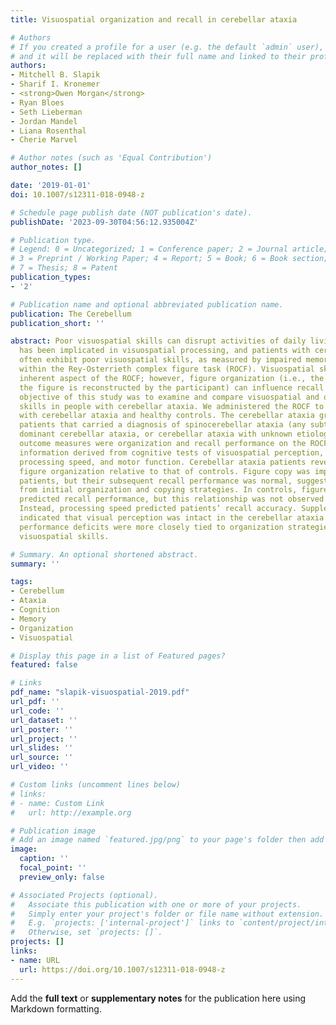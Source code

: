 ```yaml
---
title: Visuospatial organization and recall in cerebellar ataxia

# Authors
# If you created a profile for a user (e.g. the default `admin` user), write the username (folder name) here
# and it will be replaced with their full name and linked to their profile.
authors:
- Mitchell B. Slapik
- Sharif I. Kronemer
- <strong>Owen Morgan</strong>
- Ryan Bloes
- Seth Lieberman
- Jordan Mandel
- Liana Rosenthal
- Cherie Marvel

# Author notes (such as 'Equal Contribution')
author_notes: []

date: '2019-01-01'
doi: 10.1007/s12311-018-0948-z

# Schedule page publish date (NOT publication's date).
publishDate: '2023-09-30T04:56:12.935004Z'

# Publication type.
# Legend: 0 = Uncategorized; 1 = Conference paper; 2 = Journal article;
# 3 = Preprint / Working Paper; 4 = Report; 5 = Book; 6 = Book section;
# 7 = Thesis; 8 = Patent
publication_types:
- '2'

# Publication name and optional abbreviated publication name.
publication: The Cerebellum
publication_short: ''

abstract: Poor visuospatial skills can disrupt activities of daily living. The cerebellum
  has been implicated in visuospatial processing, and patients with cerebellar injury
  often exhibit poor visuospatial skills, as measured by impaired memory for the figure
  within the Rey-Osterrieth complex figure task (ROCF). Visuospatial skills are an
  inherent aspect of the ROCF; however, figure organization (i.e., the order in which
  the figure is reconstructed by the participant) can influence recall ability. The
  objective of this study was to examine and compare visuospatial and organization
  skills in people with cerebellar ataxia. We administered the ROCF to patients diagnosed
  with cerebellar ataxia and healthy controls. The cerebellar ataxia group included
  patients that carried a diagnosis of spinocerebellar ataxia (any subtype), autosomal
  dominant cerebellar ataxia, or cerebellar ataxia with unknown etiology. Primary
  outcome measures were organization and recall performance on the ROCF, with supplemental
  information derived from cognitive tests of visuospatial perception, working memory,
  processing speed, and motor function. Cerebellar ataxia patients revealed impaired
  figure organization relative to that of controls. Figure copy was impaired in the
  patients, but their subsequent recall performance was normal, suggesting compensation
  from initial organization and copying strategies. In controls, figure organization
  predicted recall performance, but this relationship was not observed in the patients.
  Instead, processing speed predicted patients’ recall accuracy. Supplemental tasks
  indicated that visual perception was intact in the cerebellar ataxia group and that
  performance deficits were more closely tied to organization strategies than with
  visuospatial skills.

# Summary. An optional shortened abstract.
summary: ''

tags:
- Cerebellum
- Ataxia
- Cognition
- Memory
- Organization
- Visuospatial

# Display this page in a list of Featured pages?
featured: false

# Links
pdf_name: "slapik-visuospatial-2019.pdf"
url_pdf: ''
url_code: ''
url_dataset: ''
url_poster: ''
url_project: ''
url_slides: ''
url_source: ''
url_video: ''

# Custom links (uncomment lines below)
# links:
# - name: Custom Link
#   url: http://example.org

# Publication image
# Add an image named `featured.jpg/png` to your page's folder then add a caption below.
image:
  caption: ''
  focal_point: ''
  preview_only: false

# Associated Projects (optional).
#   Associate this publication with one or more of your projects.
#   Simply enter your project's folder or file name without extension.
#   E.g. `projects: ['internal-project']` links to `content/project/internal-project/index.md`.
#   Otherwise, set `projects: []`.
projects: []
links:
- name: URL
  url: https://doi.org/10.1007/s12311-018-0948-z
---
```


Add the **full text** or **supplementary notes** for the publication here using Markdown formatting.
